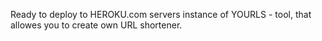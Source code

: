 Ready to deploy to HEROKU.com servers instance of YOURLS - tool, that allowes you to create own URL shortener.
